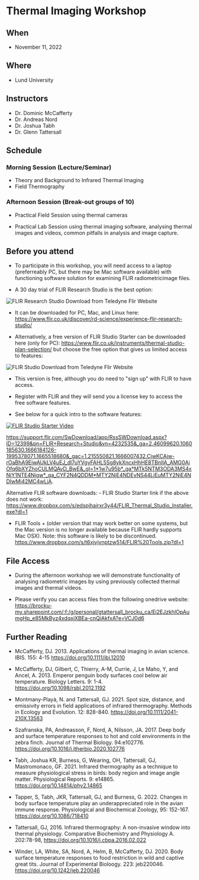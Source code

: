 
# Thermal Imaging Workshop

## When

-   November 11, 2022

## Where

-   Lund University

## Instructors

-   Dr. Dominic McCafferty
-   Dr. Andreas Nord
-   Dr. Joshua Tabh
-   Dr. Glenn Tattersall

## Schedule

### Morning Session (Lecture/Seminar)

-   Theory and Background to Infrared Thermal Imaging
-   Field Thermography

### Afternoon Session (Break-out groups of 10)

-   Practical Field Session using thermal cameras

-   Practical Lab Session using thermal imaging software, analysing
    thermal images and videos, common pitfalls in analysis and image
    capture.

## Before you attend

-   To participate in this workshop, you will need access to a laptop (preferreably PC, but there may be Mac software available) with functioning software solution for examining FLIR radiometricimage files. 

- A 30 day trial of FLIR Research Studio is the best option:

![FLIR Research Studio Download from Teledyne Flir
Website](img/FLIR_Research_Studio_Download.png)

- It can be downloaded for PC, Mac, and Linux here: https://www.flir.co.uk/discover/rd-science/experience-flir-research-studio/

-  Alternatively, a free version of FLIR Studio Starter can be downloaded here (only for PC): https://www.flir.co.uk/instruments/thermal-studio-plan-selection/ but choose the free option that gives us limited access to features:

![FLIR Studio Download from Teledyne Flir
Website](img/FLIR_Studio_Screenshot.png)

-   This version is free, although you do need to "sign up" with FLIR to
    have access.

-   Register with FLIR and they will send you a license key to access
    the free software features.

-   See below for a quick intro to the software features:

[![FLIR Studio Starter
Video](http://img.youtube.com/vi/sfrEELVn8Cg/0.jpg)](https://www.youtube.com/watch?v=sfrEELVn8Cg)


https://support.flir.com/SwDownload/app/RssSWDownload.aspx?ID=12399&pn=FLIR+Research+Studio&vn=4232535&_ga=2.46099620.1060185630.1666184126-1995378071.1665518680&_gac=1.215550821.1666007432.CjwKCAjw-rOaBhA9EiwAUkLV4uEJ_dl7uYVgyFAHL5Sg8ykXncxHhHE8TBnIlA_AMG0AiOfq6bXYZhoCULMQAvD_BwE&_gl=1*1w7u95b*_ga*MTk5NTM3ODA3MS4xNjY1NTE4Njgw*_ga_CYF2N4QDDM*MTY2NjE4NDEyNS44LjEuMTY2NjE4NDIwMi42MC4wLjA.




Alternative FLIR software downloads: - FLIR Studio Starter link if the
above does not work:
<https://www.dropbox.com/s/edspjhairxr3y44/FLIR_Thermal_Studio_Installer.exe?dl=1>

-   FLIR Tools + (older version that may work better on some systems,
    but the Mac version is no longer available because FLIR hardly
    supports Mac OSX). Note: this software is likely to be discontinued.
    <https://www.dropbox.com/s/t6xjvjvnptzw514/FLIR%20Tools.zip?dl=1>

## File Access

-   During the afternoon workshop we will demonstrate functionality of
    analysing radiometric images by using previously collected thermal
    images and thermal videos.

-   Please verify you can access files from the following onedrive
    website:
    <https://brocku-my.sharepoint.com/:f:/g/personal/gtattersall_brocku_ca/Ei2EJzkhlOpAumgHp_e85MkByz4xdqxjXBEa-cnQiAkfxA?e=VCJ0d6>

## Further Reading

-   McCafferty, DJ. 2013. Applications of thermal imaging in avian
    science. IBIS. 155: 4-15 <https://doi.org/10.1111/ibi.12010>

-   McCafferty, DJ, Gilbert, C, Thierry, A-M, Currie, J, Le Maho, Y, and
    Ancel, A. 2013. Emperor penguin body surfaces cool below air
    temperature. Biology Letters. 9: 1-4.
    <https://doi.org/10.1098/rsbl.2012.1192>

-   Montmany-Playà, N. and Tattersall, GJ. 2021. Spot size, distance,
    and emissivity errors in field applications of infrared
    thermography. Methods in Ecology and Evolution. 12: 828-840.
    <https://doi.org/10.1111/2041-210X.13563>

-   Szafranska, PA, Andreasson, F, Nord, A, Nilsson, JA. 2017. Deep body
    and surface temperature responses to hot and cold environments in
    the zebra finch. Journal of Thermal Biology. 94:e102776.
    <https://doi.org/10.1016/j.jtherbio.2020.102776>

-   Tabh, Joshua KR, Burness, G, Wearing, OH, Tattersall, GJ,
    Mastromonaco, GF. 2021. Infrared thermography as a technique to
    measure physiological stress in birds: body region and image angle
    matter. Physiological Reports. 9: e14865.
    <https://doi.org/10.14814/phy2.14865>

-   Tapper, S, Tabh, JKR, Tattersall, GJ, and Burness, G. 2022. Changes
    in body surface temperature play an underappreciated role in the
    avian immune response. Physiological and Biochemical Zoology, 95:
    152-167. <https://doi.org/10.1086/718410>

-   Tattersall, GJ, 2016. Infrared thermography: A non-invasive window
    into thermal physiology. Comparative Biochemistry and Physiology A.
    202:78-98, <https://doi.org/10.1016/j.cbpa.2016.02.022>

-   Winder, LA, White, SA, Nord, A, Helm, B, McCafferty, DJ. 2020. Body
    surface temperature responses to food restriction in wild and
    captive great tits. Journal of Experimental Bioloogy. 223:
    jeb220046. <https://doi.org/10.1242/jeb.220046>
